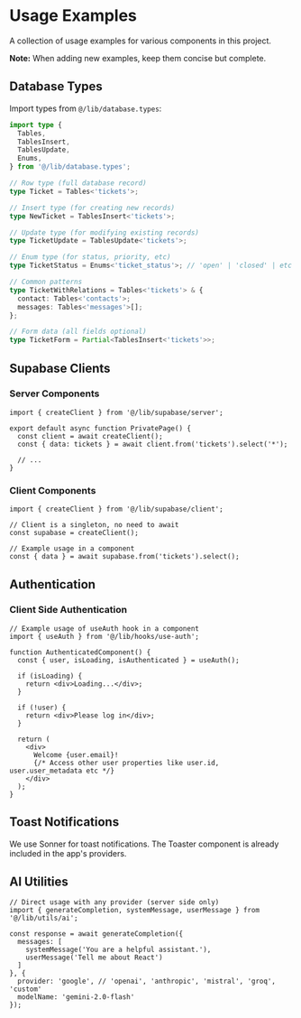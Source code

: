 # Usage Examples

A collection of usage examples for various components in this project.

**Note:** When adding new examples, keep them concise but complete.

## Database Types

Import types from `@/lib/database.types`:

```typescript
import type {
  Tables,
  TablesInsert,
  TablesUpdate,
  Enums,
} from '@/lib/database.types';

// Row type (full database record)
type Ticket = Tables<'tickets'>;

// Insert type (for creating new records)
type NewTicket = TablesInsert<'tickets'>;

// Update type (for modifying existing records)
type TicketUpdate = TablesUpdate<'tickets'>;

// Enum type (for status, priority, etc)
type TicketStatus = Enums<'ticket_status'>; // 'open' | 'closed' | etc

// Common patterns
type TicketWithRelations = Tables<'tickets'> & {
  contact: Tables<'contacts'>;
  messages: Tables<'messages'>[];
};

// Form data (all fields optional)
type TicketForm = Partial<TablesInsert<'tickets'>>;
```

## Supabase Clients

### Server Components

```tsx
import { createClient } from '@/lib/supabase/server';

export default async function PrivatePage() {
  const client = await createClient();
  const { data: tickets } = await client.from('tickets').select('*');

  // ...
}
```

### Client Components

```tsx
import { createClient } from '@/lib/supabase/client';

// Client is a singleton, no need to await
const supabase = createClient();

// Example usage in a component
const { data } = await supabase.from('tickets').select();
```

## Authentication

### Client Side Authentication

```tsx
// Example usage of useAuth hook in a component
import { useAuth } from '@/lib/hooks/use-auth';

function AuthenticatedComponent() {
  const { user, isLoading, isAuthenticated } = useAuth();

  if (isLoading) {
    return <div>Loading...</div>;
  }

  if (!user) {
    return <div>Please log in</div>;
  }

  return (
    <div>
      Welcome {user.email}!
      {/* Access other user properties like user.id, user.user_metadata etc */}
    </div>
  );
}
```

## Toast Notifications

We use Sonner for toast notifications. The Toaster component is already included in the app's providers.

## AI Utilities

```tsx
// Direct usage with any provider (server side only)
import { generateCompletion, systemMessage, userMessage } from '@/lib/utils/ai';

const response = await generateCompletion({
  messages: [
    systemMessage('You are a helpful assistant.'),
    userMessage('Tell me about React')
  ]
}, {
  provider: 'google', // 'openai', 'anthropic', 'mistral', 'groq', 'custom'
  modelName: 'gemini-2.0-flash'
});
```
